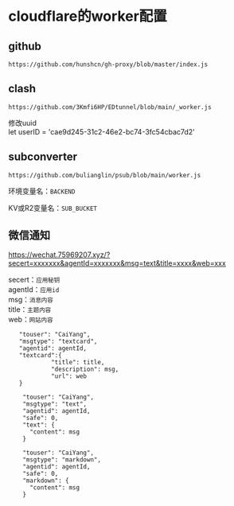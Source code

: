 # cloudflare的worker配置

## github
```
https://github.com/hunshcn/gh-proxy/blob/master/index.js
```
## clash
```
https://github.com/3Kmfi6HP/EDtunnel/blob/main/_worker.js
```

修改uuid  
let userID = 'cae9d245-31c2-46e2-bc74-3fc54cbac7d2'

## subconverter
```
https://github.com/bulianglin/psub/blob/main/worker.js
```

环境变量名：`BACKEND`

KV或R2变量名：`SUB_BUCKET`

## 微信通知
https://wechat.75969207.xyz/?secert=xxxxxxx&agentId=xxxxxxx&msg=text&title=xxxx&web=xxx

secert：`应用秘钥`  
agentId：`应用id`  
msg：`消息内容`  
title：`主题内容`  
web：`网站内容`

```
   "touser": "CaiYang",
   "msgtype": "textcard",
   "agentid": agentId,
   "textcard":{
            "title": title,
            "description": msg,
            "url": web
   }
```
```
    "touser": "CaiYang",
    "msgtype": "text",
    "agentid": agentId,
    "safe": 0,
    "text": {
      "content": msg
    }
```
```
    "touser": "CaiYang",
    "msgtype": "markdown",
    "agentid": agentId,
    "safe": 0,
    "markdown": {
      "content": msg
    }
```
